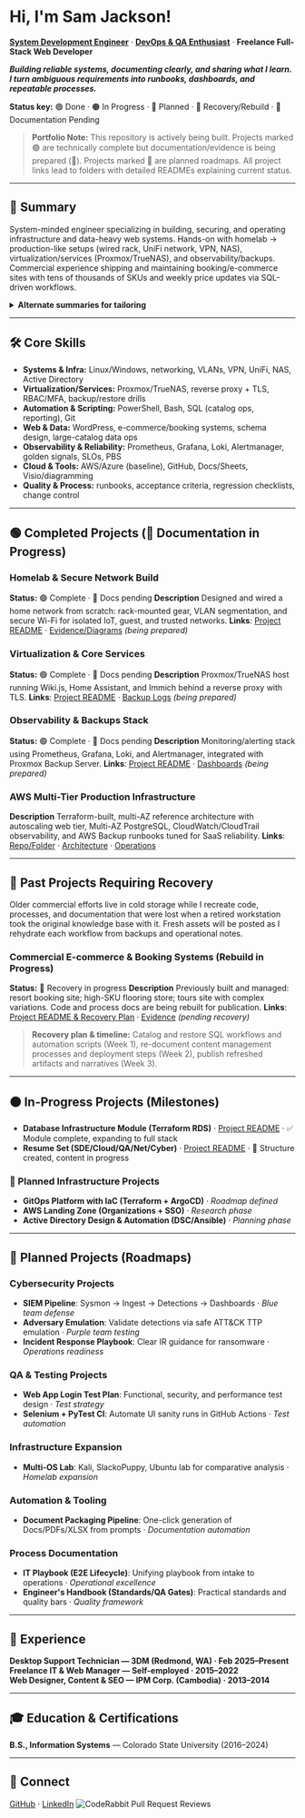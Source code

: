 # Hi, I'm Sam Jackson!
**[System Development Engineer](https://github.com/samueljackson-collab)** · **[DevOps & QA Enthusiast](https://www.linkedin.com/in/sams-jackson)** · **Freelance Full-Stack Web Developer**

***Building reliable systems, documenting clearly, and sharing what I learn. I turn ambiguous requirements into runbooks, dashboards, and repeatable processes.***

**Status key:** 🟢 Done · 🟠 In Progress · 🔵 Planned · 🔄 Recovery/Rebuild · 📝 Documentation Pending

> **Portfolio Note:** This repository is actively being built. Projects marked 🟢 are technically complete but documentation/evidence is being prepared (📝). Projects marked 🔵 are planned roadmaps. All project links lead to folders with detailed READMEs explaining current status.

---
## 🎯 Summary
System-minded engineer specializing in building, securing, and operating infrastructure and data-heavy web systems. Hands-on with homelab → production-like setups (wired rack, UniFi network, VPN, NAS), virtualization/services (Proxmox/TrueNAS), and observability/backups. Commercial experience shipping and maintaining booking/e-commerce sites with tens of thousands of SKUs and weekly price updates via SQL-driven workflows.

<details><summary><strong>Alternate summaries for tailoring</strong></summary>

**DevOps-forward** DevOps-leaning systems engineer who builds and operates reliable services end-to-end: homelab→production patterns (networking, virtualization, reverse proxy + TLS, backups), metrics/alerts (Prometheus/Grafana/Loki/Alertmanager), and automation with PowerShell/Bash/SQL. Experienced with data-heavy e-commerce/booking systems and operational runbooks.

**QA-forward** Quality-driven systems engineer turning ambiguous requirements into testable runbooks, acceptance criteria, and regression checklists. Builds monitoring dashboards for golden signals, designs reliable backup/restore procedures, and uses SQL/automation to validate data integrity across high-SKU catalogs and booking systems.
</details>

---
## 🛠️ Core Skills
- **Systems & Infra:** Linux/Windows, networking, VLANs, VPN, UniFi, NAS, Active Directory
- **Virtualization/Services:** Proxmox/TrueNAS, reverse proxy + TLS, RBAC/MFA, backup/restore drills
- **Automation & Scripting:** PowerShell, Bash, SQL (catalog ops, reporting), Git
- **Web & Data:** WordPress, e-commerce/booking systems, schema design, large-catalog data ops
- **Observability & Reliability:** Prometheus, Grafana, Loki, Alertmanager, golden signals, SLOs, PBS
- **Cloud & Tools:** AWS/Azure (baseline), GitHub, Docs/Sheets, Visio/diagramming
- **Quality & Process:** runbooks, acceptance criteria, regression checklists, change control

---
## 🟢 Completed Projects (📝 Documentation in Progress)

### Homelab & Secure Network Build
**Status:** 🟢 Complete · 📝 Docs pending
**Description** Designed and wired a home network from scratch: rack-mounted gear, VLAN segmentation, and secure Wi-Fi for isolated IoT, guest, and trusted networks.
**Links**: [Project README](./projects/06-homelab/PRJ-HOME-001/) · [Evidence/Diagrams](./projects/06-homelab/PRJ-HOME-001/assets) *(being prepared)*

### Virtualization & Core Services
**Status:** 🟢 Complete · 📝 Docs pending
**Description** Proxmox/TrueNAS host running Wiki.js, Home Assistant, and Immich behind a reverse proxy with TLS.
**Links**: [Project README](./projects/06-homelab/PRJ-HOME-002/) · [Backup Logs](./projects/06-homelab/PRJ-HOME-002/assets) *(being prepared)*

### Observability & Backups Stack
**Status:** 🟢 Complete · 📝 Docs pending
**Description** Monitoring/alerting stack using Prometheus, Grafana, Loki, and Alertmanager, integrated with Proxmox Backup Server.
**Links**: [Project README](./projects/01-sde-devops/PRJ-SDE-002/) · [Dashboards](./projects/01-sde-devops/PRJ-SDE-002/assets) *(being prepared)*

### AWS Multi-Tier Production Infrastructure
**Description** Terraform-built, multi-AZ reference architecture with autoscaling web tier, Multi-AZ PostgreSQL, CloudWatch/CloudTrail observability, and AWS Backup runbooks tuned for SaaS reliability.
**Links**: [Repo/Folder](./projects/02-cloud-architecture/PRJ-CLOUD-002/) · [Architecture](./projects/02-cloud-architecture/PRJ-CLOUD-002/docs/architecture.md) · [Operations](./projects/02-cloud-architecture/PRJ-CLOUD-002/docs/operations.md)

---
## 🔄 Past Projects Requiring Recovery

Older commercial efforts live in cold storage while I recreate code, processes, and documentation that were lost when a retired workstation took the original knowledge base with it. Fresh assets will be posted as I rehydrate each workflow from backups and operational notes.

### Commercial E-commerce & Booking Systems (Rebuild in Progress)
**Status:** 🔄 Recovery in progress
**Description** Previously built and managed: resort booking site; high-SKU flooring store; tours site with complex variations. Code and process docs are being rebuilt for publication.
**Links**: [Project README & Recovery Plan](./projects/08-web-data/PRJ-WEB-001/) · [Evidence](./projects/08-web-data/PRJ-WEB-001/assets) *(pending recovery)*

> **Recovery plan & timeline:** Catalog and restore SQL workflows and automation scripts (Week 1), re-document content management processes and deployment steps (Week 2), publish refreshed artifacts and narratives (Week 3).

---
## 🟠 In-Progress Projects (Milestones)
- **Database Infrastructure Module (Terraform RDS)** · [Project README](./projects/01-sde-devops/PRJ-SDE-001/) · ✅ Module complete, expanding to full stack
- **Resume Set (SDE/Cloud/QA/Net/Cyber)** · [Project README](./professional/resume/) · 📝 Structure created, content in progress

### 🔵 Planned Infrastructure Projects
- **GitOps Platform with IaC (Terraform + ArgoCD)** · *Roadmap defined*
- **AWS Landing Zone (Organizations + SSO)** · *Research phase*
- **Active Directory Design & Automation (DSC/Ansible)** · *Planning phase*

---
## 🔵 Planned Projects (Roadmaps)

### Cybersecurity Projects
- **SIEM Pipeline**: Sysmon → Ingest → Detections → Dashboards · *Blue team defense*
- **Adversary Emulation**: Validate detections via safe ATT&CK TTP emulation · *Purple team testing*
- **Incident Response Playbook**: Clear IR guidance for ransomware · *Operations readiness*

### QA & Testing Projects
- **Web App Login Test Plan**: Functional, security, and performance test design · *Test strategy*
- **Selenium + PyTest CI**: Automate UI sanity runs in GitHub Actions · *Test automation*

### Infrastructure Expansion
- **Multi-OS Lab**: Kali, SlackoPuppy, Ubuntu lab for comparative analysis · *Homelab expansion*

### Automation & Tooling
- **Document Packaging Pipeline**: One-click generation of Docs/PDFs/XLSX from prompts · *Documentation automation*

### Process Documentation
- **IT Playbook (E2E Lifecycle)**: Unifying playbook from intake to operations · *Operational excellence*
- **Engineer's Handbook (Standards/QA Gates)**: Practical standards and quality bars · *Quality framework*

---
## 💼 Experience
**Desktop Support Technician — 3DM (Redmond, WA) · Feb 2025–Present**  
**Freelance IT & Web Manager — Self-employed · 2015–2022**  
**Web Designer, Content & SEO — IPM Corp. (Cambodia) · 2013–2014**

---
## 🎓 Education & Certifications
**B.S., Information Systems** — Colorado State University (2016–2024)  

---
## 🤳 Connect
[GitHub](https://github.com/sams-jackson) · [LinkedIn](https://www.linkedin.com/in/sams-jackson) 
![CodeRabbit Pull Request Reviews](https://img.shields.io/coderabbit/prs/github/samueljackson-collab/Portfolio-Project?utm_source=oss&utm_medium=github&utm_campaign=samueljackson-collab%2FPortfolio-Project&labelColor=171717&color=FF570A&link=https%3A%2F%2Fcoderabbit.ai&label=CodeRabbit+Reviews)
